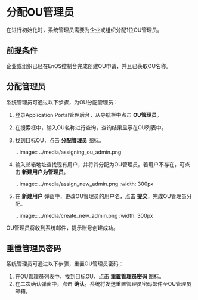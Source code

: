 # 分配OU管理员

在进行初始化时，系统管理员需要为企业或组织分配1位OU管理员。

## 前提条件

企业或组织已经在EnOS控制台完成创建OU申请，并且已获取OU名称。

## 分配管理员

系统管理员可通过以下步骤，为OU分配管理员：

1. 登录Application Portal管理后台，从导航栏中点击 **OU管理员**。

2. 在搜索框中，输入OU名称进行查询，查询结果显示在OU列表中。

3. 找到目标OU，点击 **分配管理员** 图标。

   .. image:: ../media/assigning_ou_admin.png

4. 输入邮箱地址查找现有用户，并将其分配为OU管理员。若用户不存在，可点击 **新建用户为管理员**。

   .. image:: ../media/assign_new_admin.png
      :width: 300px

5. 在 **新建用户** 弹窗中，更改OU管理员的用户名，点击 **提交**，完成OU管理员分配。

   .. image:: ../media/create_new_admin.png
      :width: 300px

OU管理员将收到系统邮件，提示账号创建成功。

## 重置管理员密码

系统管理员可通过以下步骤，重置OU管理员密码：

1. 在OU管理员列表中，找到目标OU，点击 **重置管理员密码** 图标。
2. 在二次确认弹窗中，点击 **确认**。系统将发送重置管理员密码邮件至OU管理员邮箱。

<!-- end -->
